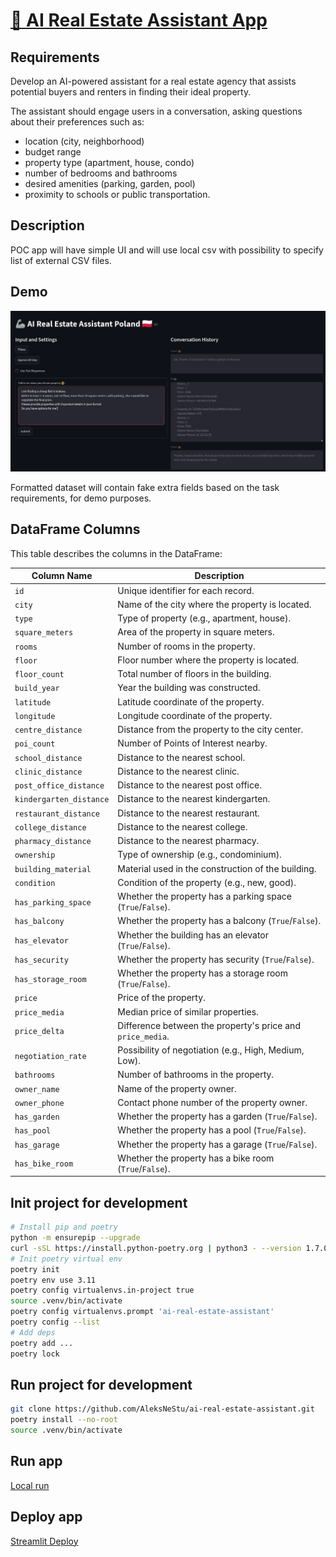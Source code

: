# [💬 AI Real Estate Assistant App](https://ai-real-estate-assistant.streamlit.app/)

## Requirements
Develop an AI-powered assistant for a real estate agency that assists potential buyers and renters in finding their ideal property.

The assistant should engage users in a conversation, asking questions about their preferences such as:
- location (city, neighborhood)
- budget range
- property type (apartment, house, condo)
- number of bedrooms and bathrooms
- desired amenities (parking, garden, pool)
- proximity to schools or public transportation.


## Description
POC app will have simple UI and will use local csv with possibility to specify list of external CSV files.

## Demo

![screen.png](assets/screen.png)

[//]: # (![demo.gif]&#40;assets/demo.gif&#41;)


Formatted dataset will contain fake extra fields based on the task requirements, for demo purposes.
## DataFrame Columns

This table describes the columns in the DataFrame:

| Column Name              | Description                                |
|--------------------------|--------------------------------------------|
| `id`                     | Unique identifier for each record.         |
| `city`                   | Name of the city where the property is located. |
| `type`                   | Type of property (e.g., apartment, house). |
| `square_meters`          | Area of the property in square meters.     |
| `rooms`                  | Number of rooms in the property.           |
| `floor`                  | Floor number where the property is located. |
| `floor_count`            | Total number of floors in the building.    |
| `build_year`             | Year the building was constructed.         |
| `latitude`               | Latitude coordinate of the property.       |
| `longitude`              | Longitude coordinate of the property.      |
| `centre_distance`        | Distance from the property to the city center. |
| `poi_count`              | Number of Points of Interest nearby.       |
| `school_distance`        | Distance to the nearest school.            |
| `clinic_distance`        | Distance to the nearest clinic.            |
| `post_office_distance`   | Distance to the nearest post office.       |
| `kindergarten_distance`  | Distance to the nearest kindergarten.      |
| `restaurant_distance`    | Distance to the nearest restaurant.        |
| `college_distance`       | Distance to the nearest college.           |
| `pharmacy_distance`      | Distance to the nearest pharmacy.          |
| `ownership`              | Type of ownership (e.g., condominium).     |
| `building_material`      | Material used in the construction of the building. |
| `condition`              | Condition of the property (e.g., new, good). |
| `has_parking_space`      | Whether the property has a parking space (`True`/`False`). |
| `has_balcony`            | Whether the property has a balcony (`True`/`False`). |
| `has_elevator`           | Whether the building has an elevator (`True`/`False`). |
| `has_security`           | Whether the property has security (`True`/`False`). |
| `has_storage_room`       | Whether the property has a storage room (`True`/`False`). |
| `price`                  | Price of the property.                     |
| `price_media`            | Median price of similar properties.        |
| `price_delta`            | Difference between the property's price and `price_media`. |
| `negotiation_rate`       | Possibility of negotiation (e.g., High, Medium, Low). |
| `bathrooms`              | Number of bathrooms in the property.       |
| `owner_name`             | Name of the property owner.                |
| `owner_phone`            | Contact phone number of the property owner. |
| `has_garden`             | Whether the property has a garden (`True`/`False`). |
| `has_pool`               | Whether the property has a pool (`True`/`False`). |
| `has_garage`             | Whether the property has a garage (`True`/`False`). |
| `has_bike_room`          | Whether the property has a bike room (`True`/`False`). |



## Init project for development
```sh
# Install pip and poetry
python -m ensurepip --upgrade
curl -sSL https://install.python-poetry.org | python3 - --version 1.7.0
# Init poetry virtual env
poetry init
poetry env use 3.11
poetry config virtualenvs.in-project true
source .venv/bin/activate
poetry config virtualenvs.prompt 'ai-real-estate-assistant'
poetry config --list
# Add deps
poetry add ...
poetry lock
```

## Run project for development
```sh
git clone https://github.com/AleksNeStu/ai-real-estate-assistant.git
poetry install --no-root
source .venv/bin/activate
```

## Run app

[Local run](utils/run_local.sh)

## Deploy app

[Streamlit Deploy](https://docs.streamlit.io/deploy)
